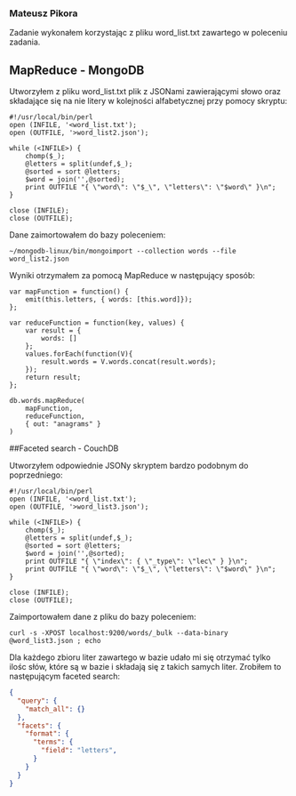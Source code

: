 ### Mateusz Pikora

Zadanie wykonałem korzystając z pliku word_list.txt zawartego w poleceniu zadania.

## MapReduce - MongoDB

Utworzyłem z pliku word_list.txt plik z JSONami zawierającymi słowo oraz składające się na nie litery w kolejności alfabetycznej przy pomocy skryptu:

```
#!/usr/local/bin/perl
open (INFILE, '<word_list.txt');
open (OUTFILE, '>word_list2.json');

while (<INFILE>) {
	chomp($_);
	@letters = split(undef,$_);
	@sorted = sort @letters;
	$word = join('',@sorted);
	print OUTFILE "{ \"word\": \"$_\", \"letters\": \"$word\" }\n";
}

close (INFILE); 
close (OUTFILE); 
```

Dane zaimortowałem do bazy poleceniem:

```
~/mongodb-linux/bin/mongoimport --collection words --file word_list2.json
```

Wyniki otrzymałem za pomocą MapReduce w następujący sposób:

```
var mapFunction = function() {
	emit(this.letters, { words: [this.word]});
};

var reduceFunction = function(key, values) {
	var result = {
		words: [] 
	};
	values.forEach(function(V){
		result.words = V.words.concat(result.words);
	});
	return result;
};

db.words.mapReduce(
	mapFunction,
	reduceFunction,
	{ out: "anagrams" }
)
```

##Faceted search - CouchDB

Utworzyłem odpowiednie JSONy skryptem bardzo podobnym do poprzedniego:

```
#!/usr/local/bin/perl
open (INFILE, '<word_list.txt');
open (OUTFILE, '>word_list3.json');

while (<INFILE>) {
	chomp($_);
	@letters = split(undef,$_);
	@sorted = sort @letters;
	$word = join('',@sorted);
	print OUTFILE "{ \"index\": { \"_type\": \"lec\" } }\n";
	print OUTFILE "{ \"word\": \"$_\", \"letters\": \"$word\" }\n";
}

close (INFILE); 
close (OUTFILE); 
```

Zaimportowałem dane z pliku do bazy poleceniem:

```
curl -s -XPOST localhost:9200/words/_bulk --data-binary @word_list3.json ; echo
```

Dla każdego zbioru liter zawartego w bazie udało mi się otrzymać tylko ilośc słów, które są w bazie i składają się z takich samych liter. Zrobiłem to następującym faceted search:

```JSON
{
  "query": {
    "match_all": {}
  },
  "facets": {
    "format": {
      "terms": {
        "field": "letters",
      }
    }
  }
}
```
